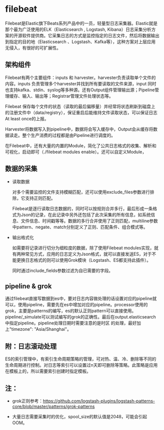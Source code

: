 # filebeat

Filebeat是Elastic旗下Beats系列产品中的一员，轻量型日志采集器。Elastic就是那个最为广泛使用的ELK（Elasticsearch , Logstash, Kibana）日志采集分析方案的开源软件提供商。它采集日志的方式是监控指定的日志文件，然后将数据输出到指定的目的地（Elasticsearch 、Logstash、Kafka等），这种方案对上层应用无侵入，有很好的可扩展性。

## 架构组件

Filebeat有两个主要组件：inputs 和 harvester。harvester负责读取单个文件的内容。inputs 负责管理多个harvester并找到所有要读取的文件来源，input 同时也支持kafka、stdin、syslog等多种源。还有Output组件管理输出源；Pipeline管理缓存、输入、输出等；Registrar管理文件处理状态等。

Filebeat 保存每个文件的状态（读取的最后偏移量）并经常将状态刷新到磁盘上的注册文件中（data/registry），保证重启后能维持文件读取状态，可以保证日志At least once的上报。

Harvester将数据写入到pipeline中，数据将会写入缓存中，Output会从缓存将数据读走。整个生产消费的过程都是由Pipeline进行调度的。

在Filebeat中，还有大量的内置的Module，简化了公共日志格式的收集、解析和可视化，启动即可（./filebeat modules enable）。还可以自定义Module，

## 数据的采集

- 读取数据

  对多个需要监控的文件支持模糊匹配，还可以使用exclude_files参数进行排除，它支持正则匹配。

  Filebeat是逐行读取日志数据的，同时可以按规则合并多行，最后形成一条格式为Json的记录，在此记录中另外还包括了此次采集的所有信息，如系统信息、文件信息、时间戳等等。数据的多行合并使用了正则匹配，multiline参数中pattern、negate、match分别定义了正则、匹配条件、组合模式等。

- 输出格式化

  如需要将记录进行切分为细粒度的数据，除了使用Filebeat modules实现，就有两种常见方式，应用的日志定义为Json格式，就可以直接发送ES，对于不能更换日志格式的则可以使用Grok模块（Logstash、ES都支持此插件）。

  同时通过include_fields参数过滤为自已需要的字段。

## pipeline & grok

通过filebeat直接写数据到es中，要对日志内容做处理的话设置对应的pipeline就可以，使用pipeline，需要先在es中增加对应的pipeline。processor使用的grok，主要是patterns的编写，es的默认正则pattern可以直接使用。pipeline/_simulate可以测试编写的grok的正确性。最后在output.elasticsearch中指定pipeline。pipeline处理日期时需要注意的是时区 的处理，最好加上"timezone": "Asia/Shanghai"。

## 附：日志滚动处理

ES的索引管理中，有索引生命周期策略的管理，可对热、温、冷、删除等不同的生命周期进行控制。对日志等索引可以设置过n天即可删除等策略。此策略是应用在模板上的，所以需要索引创建时指定模板。

## 注：

- grok正则参考：https://github.com/logstash-plugins/logstash-patterns-core/blob/master/patterns/grok-patterns

- 大量日志需要采集时的优化，spool_size的默认值是2048，可能会引起OOM。
